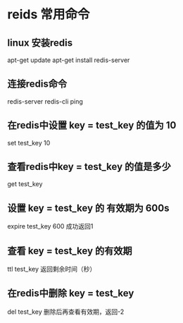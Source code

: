# reids 常用命令

## linux 安装redis
apt-get update
apt-get install redis-server

## 连接redis命令
redis-server
redis-cli
ping
## 在redis中设置 key = test_key 的值为 10
set test_key 10

## 查看redis中key = test_key 的值是多少
get test_key

## 设置 key = test_key 的 有效期为 600s
expire test_key 600
成功返回1
## 查看 key = test_key 的有效期
ttl test_key
返回剩余时间（秒）
## 在redis中删除 key = test_key 
del test_key
删除后再查看有效期，返回-2
